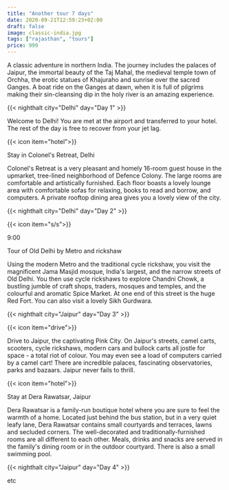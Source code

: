 ```yaml
---
title: "Another tour 7 days"
date: 2020-09-21T12:59:23+02:00
draft: false
image: classic-india.jpg
tags: ["rajasthan", "tours"]
price: 999
---
```

A classic adventure in northern India. The journey includes the palaces of Jaipur, the immortal beauty of the Taj Mahal, the medieval temple town of Orchha, the erotic statues of Khajuraho and sunrise over the sacred Ganges. A boat ride on the Ganges at dawn, when it is full of pilgrims making their sin-cleansing dip in the holy river is an amazing experience.

{{< nighthalt city="Delhi" day="Day 1" >}}

Welcome to Delhi! You are met at the airport and transferred to your hotel. The rest of the day is free to recover from your jet lag.

{{< icon item="hotel">}}

Stay in Colonel's Retreat, Delhi

Colonel's Retreat is a very pleasant and homely 16-room guest house in the upmarket, tree-lined neighborhood of Defence Colony. The large rooms are comfortable and artistically furnished. Each floor boasts a lovely lounge area with comfortable sofas for relaxing, books to read and borrow, and computers. A private rooftop dining area gives you a lovely view of the city.

{{< nighthalt city="Delhi" day="Day 2" >}}

{{< icon item="s/s">}}

9:00

Tour of Old Delhi by Metro and rickshaw

Using the modern Metro and the traditional cycle rickshaw, you visit the magnificent Jama Masjid mosque, India's largest, and the narrow streets of Old Delhi. You then use cycle rickshaws to explore Chandni Chowk, a bustling jumble of craft shops, traders, mosques and temples, and the colourful and aromatic Spice Market. At one end of this street is the huge Red Fort. You can also visit a lovely Sikh Gurdwara.

{{< nighthalt city="Jaipur" day="Day 3" >}}

{{< icon item="drive">}}

Drive to Jaipur, the captivating Pink City. On Jaipur's streets, camel carts, scooters, cycle rickshaws, modern cars and bullock carts all jostle for space - a total riot of colour. You may even see a load of computers carried by a camel cart! There are incredible palaces, fascinating observatories, parks and bazaars. Jaipur never fails to thrill.

{{< icon item="hotel">}}

Stay at Dera Rawatsar, Jaipur

Dera Rawatsar is a family-run boutique hotel where you are sure to feel the warmth of a home. Located just behind the bus station, but in a very quiet leafy lane, Dera Rawatsar contains small courtyards and terraces, lawns and secluded corners. The well-decorated and traditionally-furnished rooms are all different to each other. Meals, drinks and snacks are served in the family's dining room or in the outdoor courtyard. There is also a small swimming pool.

{{< nighthalt city="Jaipur" day="Day 4" >}}

etc